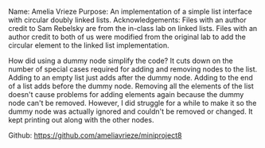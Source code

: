 Name: Amelia Vrieze
Purpose: An implementation of a simple list interface with circular doubly linked lists.
Acknowledgements: Files with an author credit to Sam Rebelsky are from the in-class lab on linked lists. Files with an author credit to both of us were modified from the original lab to add the circular element to the linked list implementation. 

How did using a dummy node simplify the code?
It cuts down on the number of special cases required for adding and removing nodes to the list. Adding to an empty list just adds after the dummy node. Adding to the end of a list adds before the dummy node. Removing all the elements of the list doesn't cause problems for adding elements again because the dummy node can't be removed. However, I did struggle for a while to make it so the dummy node was actually ignored and couldn't be removed or changed. It kept printing out along with the other nodes. 

Github: https://github.com/ameliavrieze/miniproject8
